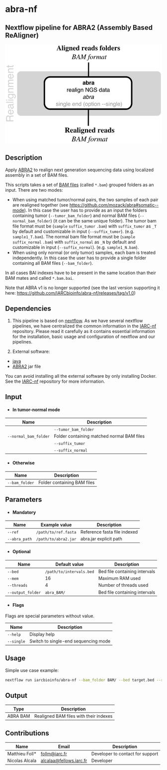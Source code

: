 # abra-nf

## Nextflow pipeline for ABRA2 (Assembly Based ReAligner)

![Workflow representation](abra-nf.png)

## Description

Apply [ABRA2](https://github.com/mozack/abra2) to realign next generation sequencing data using localized assembly in a set of BAM files.

This scripts takes a set of [BAM files](https://samtools.github.io/hts-specs/) (called `*.bam`) grouped folders as an input. There are two modes:
- When using matched tumor/normal pairs, the two samples of each pair are realigned together (see https://github.com/mozack/abra#somatic--mode). In this case the user has to provide as an input the folders containing tumor (`--tumor_bam_folder`) and normal BAM files (`--normal_bam_folder`) (it can be the same unique folder). The tumor bam file format must be (`sample` `suffix_tumor` `.bam`) with `suffix_tumor` as `_T` by default and customizable in input (`--suffix_tumor`). (e.g. `sample1_T.bam`). The normal bam file format must be (`sample` `suffix_normal` `.bam`) with `suffix_normal` as `_N` by default and customizable in input (`--suffix_normal`). (e.g. `sample1_N.bam`).
- When using only normal (or only tumor) samples, each bam is treated independently. In this case the user has to provide a single folder containing all BAM files (`--bam_folder`).

In all cases BAI indexes have to be present in the same location than their BAM mates and called `*.bam.bai`.

Note that ABRA v1 is no longer supported (see the last version supporting it here: https://github.com/IARCbioinfo/abra-nf/releases/tag/v1.0)

## Dependencies

1. This pipeline is based on [nextflow](https://www.nextflow.io). As we have several nextflow pipelines, we have centralized the common information in the [IARC-nf](https://github.com/IARCbioinfo/IARC-nf) repository. Please read it carefully as it contains essential information for the installation, basic usage and configuration of nextflow and our pipelines.

2. External software:
- [java](https://www.java.com/)
- [ABRA2](https://github.com/mozack/abra2) jar file

You can avoid installing all the external software by only installing Docker. See the [IARC-nf](https://github.com/IARCbioinfo/IARC-nf) repository for more information.

## Input

 * #### In tumor-normal mode


  | Name      | Description   |
  |-----------|---------------|
	| `--tumor_bam_folder`    | Folder containing tumor BAM files |
  | `--normal_bam_folder`    | Folder containing matched normal BAM files |
	| `--suffix_tumor` | Suffix identifying tumor bam (default: `_T`) |
	| `--suffix_normal` | Suffix identifying normal bam (default: `_N`) |

 * #### Otherwise

| Name      | Description     |
|-----------|---------------|
| `--bam_folder`    | Folder containing BAM files |

## Parameters

  * #### Mandatory

| Name      | Example value | Description     |
|-----------|---------------|-----------------|
| `--ref`    | `/path/to/ref.fasta` |  Reference fasta file indexed |
| `--abra_path`    |    `/path/to/abra2.jar` | abra.jar explicit path |

  * #### Optional

| Name      | Default value | Description     |
|-----------|---------------|-----------------|
| `--bed`    |  `/path/to/intervals.bed`  | Bed file containing intervals |
| `--mem`    |  16  | Maximum RAM used |
| `--threads`    |  4  | Number of threads used |
| `--output_folder`    |  `abra_BAM/`  | Bed file containing intervals |

  * #### Flags

Flags are special parameters without value.

| Name      | Description     |
|-----------|-----------------|
| `--help`    | Display help |
| `--single`    |  Switch to single-end sequencing mode |

## Usage

Simple use case example:
```bash
nextflow run iarcbioinfo/abra-nf --bam_folder BAM/ --bed target.bed --ref ref.fasta --abra_path /path/to/abra.jar
```

## Output
  | Type      | Description     |
  |-----------|---------------|
  | ABRA BAM    | Realigned BAM files with their indexes |

## Contributions

  | Name      | Email | Description     |
  |-----------|---------------|-----------------|
  | Matthieu Foll*    | follm@iarc.fr | Developer to contact for support |
  | Nicolas Alcala    |  alcalaa@fellows.iarc.fr | Developer |
